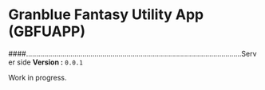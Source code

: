 # Granblue Fantasy Utility App (GBFUAPP)
####...........................................................................................................Server side
**Version :** ``0.0.1``


Work in progress.